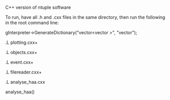 C++ version of ntuple software

To run, have all .h and .cxx files in the same directory, then run the following in the root command line:



gInterpreter->GenerateDictionary("vector<vector<string> >", "vector");



.L plotting.cxx+



.L objects.cxx+


.L event.cxx+


.L filereader.cxx+


.L analyse_haa.cxx


analyse_haa()

